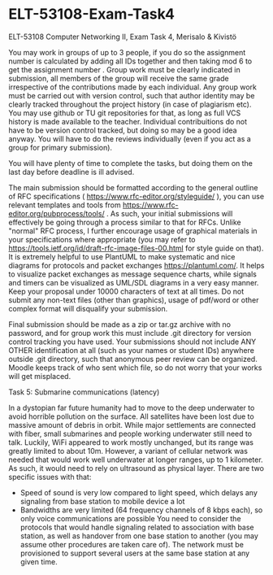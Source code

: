 # ELT-53108-Exam-Task4
ELT-53108 Computer Networking II, Exam Task 4, Merisalo &amp; Kivistö

You may work in groups of up to 3 people, if you do so the assignment number is calculated by adding all IDs together and then taking mod 6 to get the assignment number . Group work must be clearly indicated in submission, all members of the group will receive the same grade irrespective of the contributions made by each individual. Any group work must be carried out with version control, such that author identity may be clearly tracked throughout the project history (in case of plagiarism etc). You may use github or TU git repositories for that, as long as full VCS history is made available to the teacher. Individual contribuitions do not have to be version control tracked, but doing so may be a good idea anyway. You will have to do the reviews individually (even if you act as a group for primary submission).

You will have plenty of time to complete the tasks, but doing them on the last day before deadline is ill advised.

The main submission should be formatted according to the general outline of RFC specifications ( https://www.rfc-editor.org/styleguide/ ), you can use relevant templates and tools from https://www.rfc-editor.org/pubprocess/tools/ . As such, your initial submissions will effectively be going through a process similar to that for RFCs. Unlike "normal" RFC process, I further encourage usage of graphical materials in your specifications where appropriate (you may refer to https://tools.ietf.org/id/draft-rfc-image-files-00.html for style guide on that). It is extremely helpful to use PlantUML to make systematic and nice diagrams for protocols and packet exchanges https://plantuml.com/.  It helps to visualize packet exchanges as message sequence charts, while signals and timers can be visualized as UML/SDL diagrams in a very easy manner. Keep your proposal under 10000 characters of text at all times. Do not submit any non-text files (other than graphics), usage of pdf/word or other complex format will disqualify your submission.

Final submission should be made as a zip or tar.gz archive with no password, and for group work this must include .git directory for version control tracking you have used. Your submissions should not include ANY OTHER identification at all (such as your names or student IDs) anywhere outside .git directory, such that anonymous peer review can be organized. Moodle keeps track of who sent which file, so do not worry that your works will get misplaced.

Task 5: Submarine communications (latency)

In a dystopian far future humanity had to move to the deep underwater to avoid horrible pollution on the surface. All satellites have been lost due to massive amount of debris in orbit. While major settlements are connected with fiber, small submarines and people working underwater still need to talk. Luckily, WiFi appeared to work mostly unchanged, but its range was greatly limited to about 10m.  However, a variant of cellular network was needed that would work well underwater at longer ranges, up to 1 kilometer. As such, it would need to rely on ultrasound as physical layer. There are two specific issues with that:
 * Speed of sound is very low compared to light speed, which delays any signaling from base station to mobile device a lot
 * Bandwidths are very limited (64 frequency channels of 8 kbps each), so only voice communications are possible
 You need to consider the protocols that would handle signaling related to association with base station, as well as handover from one base station to another (you may assume other procedures are taken care of). The network must be provisioned to support several users at the same base station at any given time.

